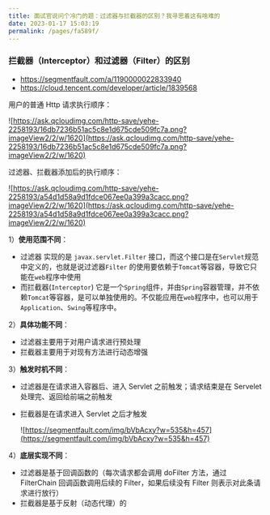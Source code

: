 ```yaml
---
title: 面试官说问个冷门的题：过滤器与拦截器的区别？我寻思着这有啥难的
date: 2023-01-17 15:03:19
permalink: /pages/fa589f/
---
```

### 拦截器（Interceptor）和过滤器（Filter）的区别

- https://segmentfault.com/a/1190000022833940
- https://cloud.tencent.com/developer/article/1839568

用户的普通 Http 请求执行顺序：

![https://ask.qcloudimg.com/http-save/yehe-2258193/16db7236b51ac5c8e1d675cde509fc7a.png?imageView2/2/w/1620](https://ask.qcloudimg.com/http-save/yehe-2258193/16db7236b51ac5c8e1d675cde509fc7a.png?imageView2/2/w/1620)

过滤器、拦截器添加后的执行顺序：

![https://ask.qcloudimg.com/http-save/yehe-2258193/a54d1d58a9d1fdce067ee0a399a3cacc.png?imageView2/2/w/1620](https://ask.qcloudimg.com/http-save/yehe-2258193/a54d1d58a9d1fdce067ee0a399a3cacc.png?imageView2/2/w/1620)

1）**使用范围不同**：

- 过滤器 实现的是 `javax.servlet.Filter` 接口，而这个接口是在`Servlet`规范中定义的，也就是说过滤器`Filter` 的使用要依赖于`Tomcat`等容器，导致它只能在`web`程序中使用
- 而拦截器(`Interceptor`) 它是一个`Spring`组件，并由`Spring`容器管理，并不依赖`Tomcat`等容器，是可以单独使用的。不仅能应用在`web`程序中，也可以用于`Application`、`Swing`等程序中。

2）**具体功能不同**：

- 过滤器主要用于对用户请求进行预处理
- 拦截器主要用于对现有方法进行动态增强

3）**触发时机不同**：

- 过滤器是在请求进入容器后、进入 Servlet 之前触发；请求结束是在 Servelet 处理完、返回给前端之前触发

- 拦截器是在请求进入 Servlet 之后才触发

  ![https://segmentfault.com/img/bVbAcxy?w=535&h=457](https://segmentfault.com/img/bVbAcxy?w=535&h=457)

4）**底层实现不同**：

- 过滤器是基于回调函数的（每次请求都会调用 doFilter 方法，通过 FilterChain 回调函数调用后续的 Filter，如果后续没有 Filter 则表示对此条请求进行放行）
- 拦截器是基于反射（动态代理）的
